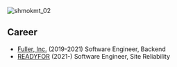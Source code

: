 
![shmokmt_02](https://user-images.githubusercontent.com/32533860/89707045-d6839400-d9a5-11ea-9f7f-ff87e8e1c7c5.png)



## Career

* [Fuller, Inc.](https://www.fuller-inc.com/) (2019-2021) Software Engineer, Backend
* [READYFOR](https://corp.readyfor.jp/) (2021-) Software Engineer, Site Reliability
